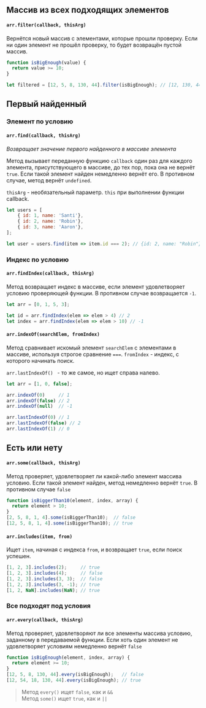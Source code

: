 ## Массив из всех подходящих элементов
#### `arr.filter(callback, thisArg)`
Вернётся новый массив с элементами, которые прошли проверку. Если ни один элемент не прошёл проверку, то будет возвращён пустой массив.
```JavaScript
function isBigEnough(value) {
  return value >= 10;
}

let filtered = [12, 5, 8, 130, 44].filter(isBigEnough); // [12, 130, 44]
```
## Первый найденный
### Элемент по условию 
#### `arr.find(callback, thisArg)`
*Возвращает значение первого найденного в массиве элемента*

Метод вызывает переданную функцию `callback` один раз для каждого элемента, присутствующего в массиве, до тех пор, пока она не вернёт `true`. Если такой элемент найден немедленно вернёт его. В противном случае, метод вернёт `undefined`.

`thisArg` - необязательный параметр. `this` при выполнении функции callback.
```js 
let users = [
    { id: 1, name: 'Santi'},
    { id: 2, name: 'Robin'},
    { id: 3, name: 'Aaron'},
];

let user = users.find(item => item.id === 2); // {id: 2, name: "Robin"}
```
### Индекс по условию
#### `arr.findIndex(callback, thisArg)`
Метод возвращает индекс в массиве, если элемент удовлетворяет условию проверяющей функции. В противном случае возвращается `-1`.
```js 
let arr = [0, 1, 5, 3];

let id = arr.findIndex(elem => elem > 4) // 2
let index = arr.findIndex(elem => elem > 10) // -1
```
#### `arr.indexOf(searchElem, fromIndex)`
Метод сравнивает искомый элемент `searchElem` с элементами в массиве, используя строгое сравнение `===`. `fromIndex` -  индекс, с которого начинать поиск.

`arr.lastIndexOf() ` -  то же самое, но ищет справа налево.
```js 
let arr = [1, 0, false];

arr.indexOf(0)     // 1
arr.indexOf(false) // 2
arr.indexOf(null)  // -1

arr.lastIndexOf(0) // 1
arr.lastIndexOf(false) // 2
arr.lastIndexOf(1) // 0
```
## Есть или нету
#### `arr.some(callback, thisArg)`
Метод проверяет, удовлетворяет ли какой-либо элемент массива условию. Если такой элемент найден, метод немедленно вернёт `true`. В противном случае `false`
```JavaScript
function isBiggerThan10(element, index, array) {
  return element > 10;
}
[2, 5, 8, 1, 4].some(isBiggerThan10);  // false
[12, 5, 8, 1, 4].some(isBiggerThan10); // true
```
#### `arr.includes(item, from)`
Ищет `item`, начиная с индекса `from`, и возвращает `true`, если поиск успешен.
```js 
[1, 2, 3].includes(2);     // true
[1, 2, 3].includes(4);     // false
[1, 2, 3].includes(3, 3);  // false
[1, 2, 3].includes(3, -1); // true
[1, 2, NaN].includes(NaN); // true
```
### Все подходят под условия
#### `arr.every(callback, thisArg)`
Метод проверяет, удовлетворяют ли все элементы массива условию, заданному в передаваемой функции. Если хоть один элемент не удовлетворяет условиям немедленно вернёт `false`
```js 
function isBigEnough(element, index, array) {
  return element >= 10;
}
[12, 5, 8, 130, 44].every(isBigEnough);   // false
[12, 54, 18, 130, 44].every(isBigEnough); // true
```
> Метод `every()` ищет `false`, как и `&&`  
> Метод `some()` ищет `true`, как и `||`